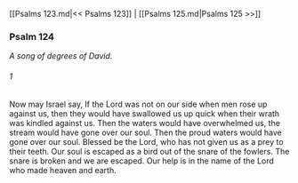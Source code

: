 [[Psalms 123.md|<< Psalms 123]]  |  [[Psalms 125.md|Psalms 125 >>]]

### Psalm 124

*A song of degrees of David.*

###### 1
Now may Israel say, If the Lord was not on our side when men rose up against us, then they would have swallowed us up quick when their wrath was kindled against us. Then the waters would have overwhelmed us, the stream would have gone over our soul. Then the proud waters would have gone over our soul. Blessed be the Lord, who has not given us as a prey to their teeth. Our soul is escaped as a bird out of the snare of the fowlers. The snare is broken and we are escaped. Our help is in the name of the Lord who made heaven and earth.
